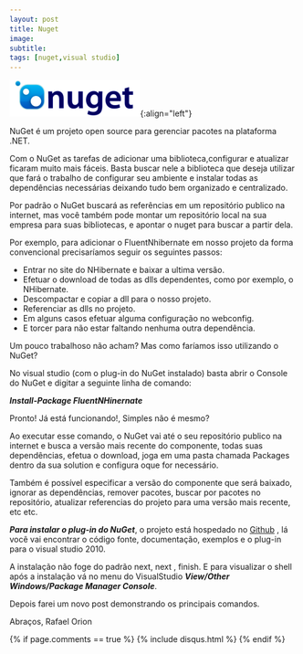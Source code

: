 ```yaml
---
layout: post
title: Nuget
image:
subtitle:
tags: [nuget,visual studio]
---
```



![Nuget](/img/posts/nuget.png){:align="left"}

NuGet é um projeto open source para gerenciar pacotes na plataforma .NET.

Com o NuGet as tarefas de adicionar uma biblioteca,configurar e atualizar ficaram muito mais fáceis.  Basta buscar nele a biblioteca que deseja utilizar que fará o trabalho de configurar seu ambiente e instalar todas as dependências necessárias deixando tudo bem organizado e centralizado.

Por padrão o NuGet buscará as referências em um repositório publico na internet, mas você também pode montar um repositório local na sua empresa para suas bibliotecas, e apontar o nuget para buscar a partir dela.

Por exemplo, para adicionar o FluentNhibernate em nosso projeto da forma convencional precisaríamos seguir os seguintes passos:

- Entrar no site do NHibernate e baixar a ultima versão.
- Efetuar o download de todas as dlls dependentes, como por exemplo, o NHibernate.
- Descompactar e copiar a dll para o nosso projeto.
- Referenciar as dlls no projeto.
- Em alguns casos efetuar alguma configuração no webconfig.
- E torcer para não estar faltando nenhuma outra dependência.

Um pouco trabalhoso não acham? Mas como faríamos isso utilizando o NuGet?

No visual studio (com o plug-in do NuGet instalado) basta abrir o Console do NuGet e digitar a seguinte linha de comando:

***Install-Package FluentNHinernate***

Pronto! Já está funcionando!, Simples não é mesmo?

Ao executar esse comando, o NuGet vai até o seu repositório publico na internet e busca a versão mais recente do componente, todas suas dependências, efetua o download, joga em uma pasta chamada Packages dentro da sua solution e configura oque for necessário.

Também é possível especificar a versão do componente que será baixado, ignorar as dependências, remover pacotes, buscar por pacotes no repositório, atualizar referencias do projeto para uma versão mais recente, etc etc.

***Para instalar o plug-in do NuGet***, o projeto está hospedado no [Github](https://github.com/nuget/home) , lá você vai encontrar o código fonte, documentação, exemplos e o plug-in para o visual studio 2010.

A instalação não foge do padrão next, next , finish. E para visualizar o shell após a instalação vá no menu do VisualStudio ***View/Other Windows/Package Manager Console***.

Depois farei um novo post demonstrando os principais comandos.

Abraços,
Rafael Orion

{% if page.comments == true %}
  {% include disqus.html %}
{% endif %}
